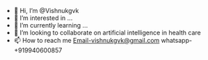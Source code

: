 - 👋 Hi, I’m @Vishnukgvk
- 👀 I’m interested in ...
- 🌱 I’m currently learning ...
- 💞️ I’m looking to collaborate on artificial intelligence in health care 
- 📫 How to reach me Email-vishnukgvk@gmail.com whatsapp- +919940600857

<!---
Vishnukgvk/Vishnukgvk is a ✨ special ✨ repository because its `README.md` (this file) appears on your GitHub profile.
You can click the Preview link to take a look at your changes.
--->

